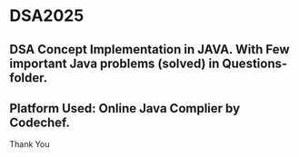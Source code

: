 # DSA2025
DSA Concept Implementation in JAVA.
With Few important Java problems (solved) in Questions-folder.
-------------------------------------------------------------------------------------------------------------------------
Platform Used: Online Java Complier by Codechef.
-------------------------------------------------------------------------------------------------------------------------
Thank You
